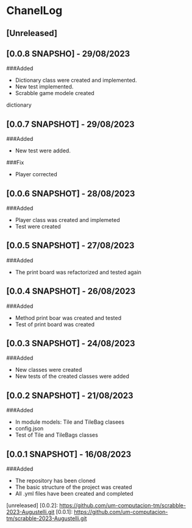 # ChanelLog

## [Unreleased]

## [0.0.8 SNAPSHO] - 29/08/2023

###Added
- Dictionary class were created and implemented.
- New test implemented.
- Scrabble game modele created

dictionary

## [0.0.7 SNAPSHOT] - 29/08/2023
###Added
- New test were added.

###Fix
- Player corrected 
## [0.0.6 SNAPSHOT] - 28/08/2023
###Added
- Player class was created and implemeted
- Test were created

## [0.0.5 SNAPSHOT] - 27/08/2023
###Added

- The print board was refactorized and tested again

## [0.0.4 SNAPSHOT] - 26/08/2023
###Added

-  Method print boar was created and tested
- Test of print board was created


## [0.0.3 SNAPSHOT] - 24/08/2023
###Added
- New classes were created
- New tests of the created classes were added

## [0.0.2 SNAPSHOT] - 21/08/2023

###Added
- In module models: Tile and TileBag clasees
- config.json
- Test of Tile and TileBags classes

## [0.0.1 SNAPSHOT] - 16/08/2023

###Added

- The repository has been cloned
- The basic structure of the project was created
- All .yml files have been created and completed

[unreleased]
[0.0.2]: https://github.com/um-computacion-tm/scrabble-2023-Augustelli.git
[0.0.1]: https://github.com/um-computacion-tm/scrabble-2023-Augustelli.git